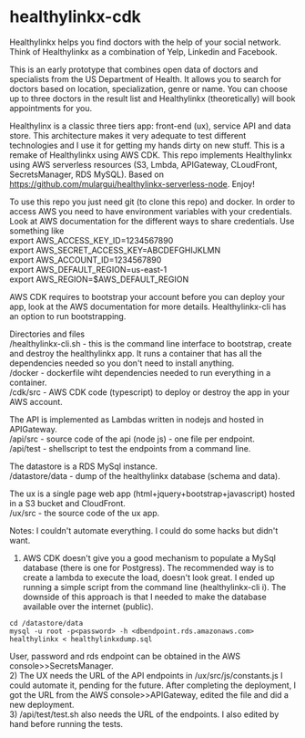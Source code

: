 # healthylinkx-cdk

Healthylinkx helps you find doctors with the help of your social network. Think of Healthylinkx as a combination of Yelp, Linkedin and Facebook. 

This is an early prototype that combines open data of doctors and specialists from the US Department of Health. It allows you to search for doctors based on location, specialization, genre or name. You can choose up to three doctors in the result list and Healthylinkx (theoretically) will book appointments for you.

Healthylinx is a classic three tiers app: front-end (ux), service API and data store. This architecture makes it very adequate to test different technologies and I use it for getting my hands dirty on new stuff. This is a remake of Healthylinkx using AWS CDK. This repo implements Healthylinkx using AWS serverless resources (S3, Lmbda, APIGateway, CLoudFront, SecretsManager, RDS MySQL). Based on https://github.com/mulargui/healthylinkx-serverless-node. Enjoy!

To use this repo you just need git (to clone this repo) and docker. In order to access AWS you need to have environment variables with your credentials. Look at AWS documentation for the different ways to share credentials. Use something like \
export AWS_ACCESS_KEY_ID=1234567890 \
export AWS_SECRET_ACCESS_KEY=ABCDEFGHIJKLMN \
export AWS_ACCOUNT_ID=1234567890 \
export AWS_DEFAULT_REGION=us-east-1 \
export AWS_REGION=$AWS_DEFAULT_REGION

AWS CDK requires to bootstrap your account before you can deploy your app, look at the AWS documentation for more details. Healthylinkx-cli has an option to run bootstrapping.

Directories and files  
/healthylinkx-cli.sh - this is the command line interface to bootstrap, create and destroy the healthylinkx app. It runs a container that has all the dependencies needed so you don't need to install anything. \
/docker - dockerfile wiht dependencies needed to run everything in a container. \
/cdk/src - AWS CDK code (typescript) to deploy or destroy the app in your AWS account.

The API is implemented as Lambdas written in nodejs and hosted in APIGateway. \
/api/src - source code of the api (node js) - one file per endpoint. \
/api/test - shellscript to test the endpoints from a command line. 

The datastore is a RDS MySql instance. \
/datastore/data - dump of the healthylinkx database (schema and data).

The ux is a single page web app (html+jquery+bootstrap+javascript) hosted in a S3 bucket and CloudFront. \
/ux/src - the source code of the ux app.

Notes:
I couldn't automate everything. I could do some hacks but didn't want.
1) AWS CDK doesn't give you a good mechanism to populate a MySql database (there is one for Postgress). The recommended way is to create a lambda to execute the load, doesn't look great. I ended up running a simple script from the command line (healthylinkx-cli i). The downside of this approach is that I needed to make the database available over the internet (public). 
```
cd /datastore/data
mysql -u root -p<password> -h <dbendpoint.rds.amazonaws.com> healthylinkx < healthylinkxdump.sql
```
User, password and rds endpoint can be obtained in the AWS console>>SecretsManager. \
2) The UX needs the URL of the API endpoints in /ux/src/js/constants.js I could automate it, pending for the future. After completing the deployment, I got the URL from the AWS console>>APIGateway, edited the file and did a new deployment. \
3) /api/test/test.sh also needs the URL of the endpoints. I also edited by hand before running the tests.
